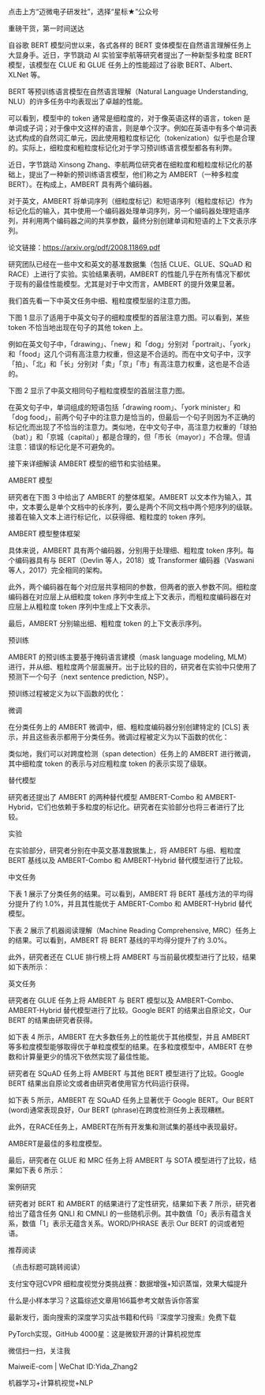 点击上方“迈微电子研发社”，选择“星标★”公众号

重磅干货，第一时间送达



自谷歌 BERT 模型问世以来，各式各样的 BERT 变体模型在自然语言理解任务上大显身手。近日，字节跳动 AI 实验室李航等研究者提出了一种新型多粒度 BERT 模型，该模型在 CLUE 和 GLUE 任务上的性能超过了谷歌 BERT、Albert、XLNet 等。

BERT 等预训练语言模型在自然语言理解（Natural Language Understanding, NLU）的许多任务中均表现出了卓越的性能。

可以看到，模型中的 token 通常是细粒度的，对于像英语这样的语言，token 是单词或子词；对于像中文这样的语言，则是单个汉字。例如在英语中有多个单词表达式构成的自然词汇单元，因此使用粗粒度标记化（tokenization）似乎也是合理的。实际上，细粒度和粗粒度标记化对于学习预训练语言模型都各有利弊。

近日，字节跳动 Xinsong Zhang、李航两位研究者在细粒度和粗粒度标记化的基础上，提出了一种新的预训练语言模型，他们称之为 AMBERT（一种多粒度 BERT）。在构成上，AMBERT 具有两个编码器。

对于英文，AMBERT 将单词序列（细粒度标记）和短语序列（粗粒度标记）作为标记化后的输入，其中使用一个编码器处理单词序列，另一个编码器处理短语序列，并利用两个编码器之间的共享参数，最终分别创建单词和短语的上下文表示序列。



论文链接：https://arxiv.org/pdf/2008.11869.pdf

研究团队已经在一些中文和英文的基准数据集（包括 CLUE、GLUE、SQuAD 和 RACE）上进行了实验。实验结果表明，AMBERT 的性能几乎在所有情况下都优于现有的最佳性能模型。尤其是对于中文而言，AMBERT 的提升效果显著。



我们首先看一下中英文任务中细、粗粒度模型层的注意力图。

下图 1 显示了适用于中英文句子的细粒度模型的首层注意力图。可以看到，某些 token 不恰当地出现在句子的其他 token 上。

例如在英文句子中，「drawing」、「new」和「dog」分别对「portrait」、「york」和「food」这几个词有高注意力权重，但这是不合适的。而在中文句子中，汉字「拍」、「北」和「长」分别对「卖」「京」「市」有高注意力权重，这也是不合适的。



下图 2 显示了中英文相同句子粗粒度模型的首层注意力图。

在英文句子中，单词组成的短语包括「drawing room」、「york minister」和「dog food」，前两个句子中的注意力是恰当的，但最后一个句子则因为不正确的标记化而出现了不恰当的注意力。类似地，在中文句子中，高注意力权重的「球拍（bat）」和「京城（capital）」都是合理的，但「市长（mayor）」不合理。但请注意：错误的标记化是不可避免的。



接下来详细解读 AMBERT 模型的细节和实验结果。

AMBERT 模型

研究者在下图 3 中给出了 AMBERT 的整体框架。AMBERT 以文本作为输入，其中，文本要么是单个文档中的长序列，要么是两个不同文档中两个短序列的级联。接着在输入文本上进行标记化，以获得细、粗粒度的 token 序列。



AMBERT 模型整体框架

具体来说，AMBERT 具有两个编码器，分别用于处理细、粗粒度 token 序列。每个编码器具有与 BERT（Devlin 等人，2018）或 Transformer 编码器（Vaswani 等人，2017）完全相同的架构。

此外，两个编码器在每个对应层共享相同的参数，但两者的嵌入参数不同。细粒度编码器在对应层上从细粒度 token 序列中生成上下文表示，而粗粒度编码器在对应层上从粗粒度 token 序列中生成上下文表示。

最后，AMBERT 分别输出细、粗粒度 token 的上下文表示序列。

预训练

AMBERT 的预训练主要基于掩码语言建模（mask language modeling, MLM）进行，并从细、粗粒度两个层面展开。出于比较的目的，研究者在实验中只使用了预测下一个句子（next sentence prediction, NSP）。

预训练过程被定义为以下函数的优化：



微调

在分类任务上的 AMBERT 微调中，细、粗粒度编码器分别创建特定的 [CLS] 表示，并且这些表示都用于分类任务。微调过程被定义为以下函数的优化：



类似地，我们可以对跨度检测（span detection）任务上的 AMBERT 进行微调，其中细粒度 token 的表示与对应粗粒度 token 的表示实现了级联。

替代模型

研究者还提出了 AMBERT 的两种替代模型 AMBERT-Combo 和 AMBERT-Hybrid，它们也依赖于多粒度的标记化。研究者在实验部分也将三者进行了比较。

实验

在实验部分，研究者分别在中英文基准数据集上，将 AMBERT 与细、粗粒度 BERT 基线以及 AMBERT-Combo 和 AMBERT-Hybrid 替代模型进行了比较。

中文任务

下表 1 展示了分类任务的结果。可以看到，AMBERT 将 BERT 基线方法的平均得分提升了约 1.0%，并且其性能优于 AMBERT-Combo 和 AMBERT-Hybrid 替代模型。



下表 2 展示了机器阅读理解（Machine Reading Comprehensive, MRC）任务上的结果。可以看到，AMBERT 将 BERT 基线的平均得分提升了约 3.0%。



此外，研究者还在 CLUE 排行榜上将 AMBERT 与当前最优模型进行了比较，结果如下表所示：



英文任务

研究者在 GLUE 任务上将 AMBERT 与 BERT 模型以及 AMBERT-Combo、AMBERT-Hybrid 替代模型进行了比较。Google BERT 的结果出自原论文，Our BERT 的结果由研究者获得。

如下表 4 所示，AMBERT 在大多数任务上的性能优于其他模型，并且 AMBERT 等多粒度模型能够取得优于单粒度模型的结果。在多粒度模型中，AMBERT 在参数和计算量更少的情况下依然实现了最佳性能。



研究者在 SQuAD 任务上将 AMBERT 与其他 BERT 模型进行了比较。Google BERT 结果出自原论文或者由研究者使用官方代码运行获得。

如下表 5 所示，AMBERT 在 SQuAD 任务上显著优于 Google BERT。Our BERT (word)通常表现良好，Our BERT (phrase)在跨度检测任务上表现糟糕。

此外，在RACE任务上，AMBERT在所有开发集和测试集的基线中表现最好。

AMBERT是最佳的多粒度模型。



最后，研究者在 GLUE 和 MRC 任务上将 AMBERT 与 SOTA 模型进行了比较，结果如下表 6 所示：



案例研究

研究者对 BERT 和 AMBERT 的结果进行了定性研究，结果如下表 7 所示，研究者给出了蕴含任务 QNLI 和 CMNLI 的一些随机示例。其中数值「0」表示有蕴含关系，数值「1」表示无蕴含关系。WORD/PHRASE 表示 Our BERT 的词或者短语。



推荐阅读

（点击标题可跳转阅读）

支付宝夺冠CVPR 细粒度视觉分类挑战赛：数据增强+知识蒸馏，效果大幅提升

什么是小样本学习？这篇综述文章用166篇参考文献告诉你答案

最新发行，面向搜索的深度学习实战书籍和代码『深度学习搜索』免费下载

PyTorch实现，GitHub 4000星：这是微软开源的计算机视觉库


微信扫一扫，关注我


MaiweiE-com | WeChat ID:Yida_Zhang2

机器学习+计算机视觉+NLP
